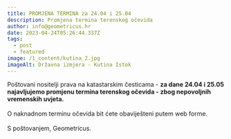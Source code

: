 ```yaml
---
title: PROMJENA TERMINA za 24.04 i 25.04
description: Promjena termina terenskog očevida
author: info@geometricus.hr
date: 2023-04-24T05:26:44.337Z
tags:
  - post
  - featured
image: /1_content/kutina_2.jpg
imageAlt: Državna izmjera - Kutina Istok
---
```

P﻿oštovani nositelji prava na katastarskim česticama - **za dane 24.04 i 25.05 najavljujemo promjenu termina terenskog očevida - zbog nepovoljnih vremenskih uvjeta.**  \
\
O﻿ naknadnom terminu očevida bit ćete obaviješteni putem web forme.\
\
S﻿ poštovanjem, Geometricus.